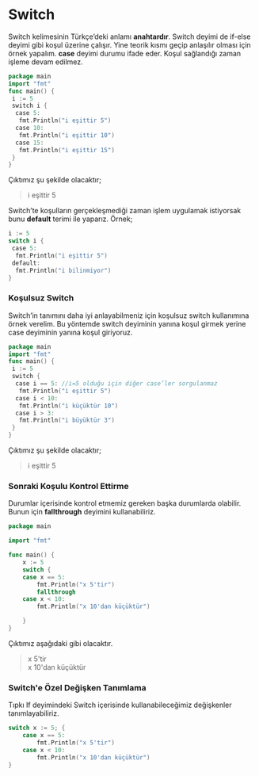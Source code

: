 # Switch

Switch kelimesinin Türkçe’deki anlamı **anahtardır**. Switch deyimi de if-else deyimi gibi koşul üzerine çalışır. Yine teorik kısmı geçip anlaşılır olması için örnek yapalım. **case** deyimi durumu ifade eder. Koşul sağlandığı zaman işleme devam edilmez.

```go
package main
import "fmt"
func main() {
 i := 5
 switch i {
  case 5:
   fmt.Println("i eşittir 5")
  case 10:
   fmt.Println("i eşittir 10")
  case 15:
   fmt.Println("i eşittir 15")
 }
}
```

Çıktımız şu şekilde olacaktır;

> i eşittir 5

Switch’te koşulların gerçekleşmediği zaman işlem uygulamak istiyorsak bunu **default** terimi ile yaparız. Örnek;

```go
i := 5
switch i {
 case 5:
  fmt.Println("i eşittir 5")
 default:
  fmt.Println("i bilinmiyor")
}
```

### **Koşulsuz Switch**

Switch’in tanımını daha iyi anlayabilmeniz için koşulsuz switch kullanımına örnek verelim. Bu yöntemde switch deyiminin yanına koşul girmek yerine case deyiminin yanına koşul giriyoruz.

```go
package main
import "fmt"
func main() {
 i := 5
 switch {
  case i == 5: //i=5 olduğu için diğer case’ler sorgulanmaz
   fmt.Println("i eşittir 5")
  case i < 10:
   fmt.Println("i küçüktür 10")
  case i > 3:
   fmt.Println("i büyüktür 3")
 }
}
```

Çıktımız şu şekilde olacaktır;

> i eşittir 5

### Sonraki Koşulu Kontrol Ettirme

Durumlar içerisinde kontrol etmemiz gereken başka durumlarda olabilir. Bunun için **fallthrough** deyimini kullanabiliriz.

```go
package main

import "fmt"

func main() {
	x := 5
	switch {
	case x == 5:
		fmt.Println("x 5'tir")
		fallthrough
	case x < 10:
		fmt.Println("x 10'dan küçüktür")

	}
}
```

Çıktımız aşağıdaki gibi olacaktır.

> x 5'tir  
> x 10'dan küçüktür

### Switch'e Özel Değişken Tanımlama

Tıpkı If deyimindeki Switch içerisinde kullanabileceğimiz değişkenler tanımlayabiliriz.

```go
switch x := 5; {
	case x == 5:
		fmt.Println("x 5'tir")
	case x < 10:
		fmt.Println("x 10'dan küçüktür")
}
```

